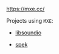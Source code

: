 https://mxe.cc/

Projects using `MXE`:

- [libsoundio](https://github.com/andrewrk/libsoundio#building-for-windows)

- [spek](https://github.com/alexkay/spek/tree/master/dist/win)
